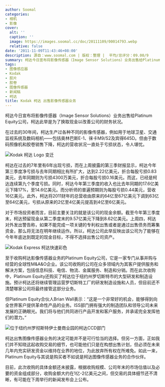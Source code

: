 ```yaml
---
author: Soomal
categories:
- 相机
- 影像
cover:
  alt: ''
  caption: ''
  image: https://images.soomal.cc/doc/20111109/00014793.webp
  relative: false
date: '2011-11-09T11:43:46+08:00'
description: 源自：www.soomal.com | 版权：整理 |  平均/总评分：09.00/9
summary: 柯达今日宣布将影像传感器（Image Sensor Solutions）业务出售给Platinum Equity公司，柯达此举是为了换取现金以改善公司的财务状况。目前，此次收购的具体金额还未披露，根据收购规模、公司年末的市场估值以及必要的资金组成部分，收购金额大约在1亿-2亿美元之间，但交易的具体细节还不清晰，有可能在下周举行的新闻发布会上公布。
tags:
- 图像感应器
- Kodak
- 胶片
- 胶卷
- 图像传感器
- 新闻稿
- 柯达
title: Kodak 柯达 出售影像传感器业务
---
```


柯达今日宣布将影像传感器（Image Sensor Solutions）业务出售给Platinum Equity公司，柯达此举是为了换取现金以改善公司的财务状况。



在过去的30年间，柯达生产过各种不同的影像传感器，例如用于地球卫星、交通监视系统及数码相机――包括奥林巴斯E-1、徕卡M9/S2及宾得645D。但由于数码照像机和胶卷销售下降，柯达的营收状况一直处于亏损状态，令人堪忧。



![Kodak 柯达 Logo 变迁](https://images.soomal.cc/doc/20111109/00014790.webp)



柯达在过去的7年里有6年出现亏损，而在上周披露的第三季财报显示，柯达今年第三季度净亏损与去年同期相比有所扩大，达到2.22亿美元，折合每股亏损0.83美元，去年同期则为亏损4300万美元，折合每股亏损0.16美元。而这，已经是柯达连续第九个季度亏损。同时，柯达今年第三季度的收入也比去年同期的17.6亿美元下降17%，至14.6亿美元。而分析师的普遍预期则为每股亏损0.44美元，营收16亿美元。此外，柯达将2011财年的总营收由原来的64亿至67亿美元下调到63亿至64亿美元，亏损从原来的2亿至4亿美元提高到4亿至6亿美元。



对于市场投资者而言，目前主要关注的就是该公司的现金余额。截至今年第三季度末，柯达预留现金从第二季度末的9.57亿美元下降到8.62亿美元。上周四，柯达对外发出警告称，如果不能完成一项关键的专利权出售或者是通过出售债务而筹集资金，那么将无法在明年继续运作。所以，柯达公司此举反映出该公司为了能够在今年年底达到既定的现金目标，不得不选择出售公司资产。



![Kodak Express 柯达快速彩色](https://images.soomal.cc/doc/20111109/00014791.webp)



至于收购柯达影像传感器业务的Platinum Equity公司，它是一家专门从事并购与经营的全球性M&A&O企业。该公司收购的公司在众多领域内为其客户提供服务和解决方案，包括信息科技、电信、物流、金属服务、制造和分销。而在此次收购中，Platinum Equity还购买了柯达位于纽约州罗切斯特市的大型研发和制造设施。预计柯达还将继续管理运营罗切斯特工厂的研发制造设施和人员，但目前还不清楚哪家公司将最终接管这部分业务。



但Platinum Equity合伙人Brian Wall表示：“这是一个非常好的机会，能够得到向全世界客户提供革命性产品的业务。ISS部门拥有强大的制造团队和领导公司未来发展的正确眼光。我们将与他们共同进行产品开发和客户服务，并承诺完全发挥他们的潜力。”



![位于纽约州罗彻斯特伊士曼商业园的柯达CCD部门](https://images.soomal.cc/doc/20111109/00014792.webp)



柯达出售图像传感器业务的决定可能并不是可行恰当的选择。但另一方面，正如我们并不知晓这起收购交易的细节，也可能他们只是在构想出售计划，但必须在未来几年内充实研发资金以维持在业界的地位，为此放弃所有权在所难免。如此一来，Platinum Equity与其说是购买者不如说是柯达图像传感器业务的合作伙伴。



目前，此次收购的具体金额还未披露，根据收购规模、公司年末的市场估值以及必要的资金组成部分，收购金额大约在1亿-2亿美元之间，但交易的具体细节还不清晰，有可能在下周举行的新闻发布会上公布。